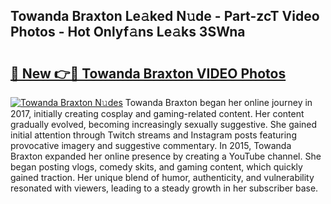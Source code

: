 ## Towanda Braxton Le𝚊ked N𝚞de - Part-zcT Video Photos - Hot Onlyf𝚊ns Le𝚊ks 3SWna

# <h2><a href="http://ab92523.deff.icu/?id=Towanda+Braxton">🔗 New 👉🔴 Towanda Braxton VIDEO Photos</a></h2>

[![Towanda Braxton N𝚞des](https://i.imgur.com/rIISA9y.gif)](http://ab92523.deff.icu/?id=Towanda+Braxton)
Towanda Braxton began her online journey in 2017, initially creating cosplay and gaming-related content. Her content gradually evolved, becoming increasingly sexually suggestive. She gained initial attention through Twitch streams and Instagram posts featuring provocative imagery and suggestive commentary. In 2015, Towanda Braxton expanded her online presence by creating a YouTube channel. She began posting vlogs, comedy skits, and gaming content, which quickly gained traction. Her unique blend of humor, authenticity, and vulnerability resonated with viewers, leading to a steady growth in her subscriber base.
